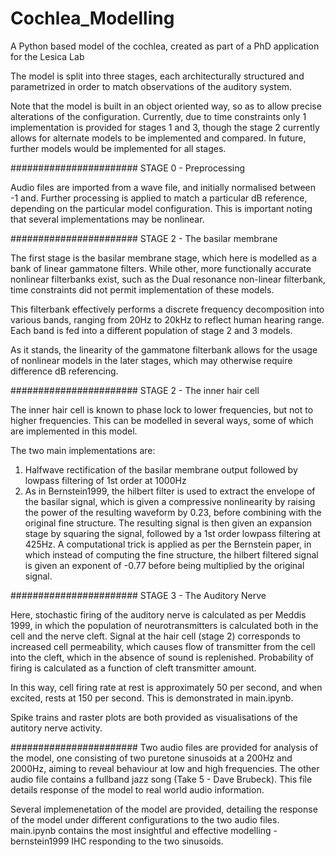 # Cochlea_Modelling
A Python based model of the cochlea, created as part of a PhD application
for the Lesica Lab



The model is split into three stages, each architecturally structured and
parametrized in order to match observations of the auditory system.

Note that the model is built in an object oriented way, so as to allow
precise alterations of the configuration. Currently, due to time constraints
only 1 implementation is provided for stages 1 and 3, though the stage 2 
currently allows for alternate models to be implemented and compared. In 
future, further models would be implemented for all stages.

#######################
STAGE 0 - Preprocessing

Audio files are imported from a wave file, and initially normalised between
-1 and. Further processing is applied to match a particular dB reference, 
depending on the particular model configuration. This is important noting 
that several implementations may be nonlinear.


#######################
STAGE 2 - The basilar membrane

The first stage is the basilar membrane stage, which here is modelled as 
a bank of linear gammatone filters. While other, more functionally 
accurate nonlinear filterbanks exist, such as the Dual resonance non-linear
filterbank, time constraints did not permit implementation of these models.

This filterbank effectively performs a discrete frequency decomposition into
various bands, ranging from 20Hz to 20kHz to reflect human hearing range.
Each band is fed into a different population of stage 2 and 3 models.

As it stands, the linearity of the gammatone filterbank allows for the usage
of nonlinear models in the later stages, which may otherwise require difference
dB referencing.

#######################
STAGE 2 - The inner hair cell

The inner hair cell is known to phase lock to lower frequencies, but not 
to higher frequencies. This can be modelled in several ways, some of which
are implemented in this model.

The two main implementations are:
1.  Halfwave rectification of the basilar membrane output followed by lowpass
    filtering of 1st order at 1000Hz
2.  As in Bernstein1999, the hilbert filter is used to extract the envelope of 
    the basilar signal, which is given a compressive nonlinearity by raising
    the power of the resulting waveform by 0.23, before combining with the 
    original fine structure. The resulting signal is then given an expansion
    stage by squaring the signal, followed by a 1st order lowpass filtering
    at 425Hz.
        A computational trick is applied as per the Bernstein paper, in which
        instead of computing the fine structure, the hilbert filtered signal
        is given an exponent of -0.77 before being multiplied by the original
        signal.


#######################
STAGE 3 - The Auditory Nerve

Here, stochastic firing of the auditory nerve is calculated as per Meddis 1999,
in which the population of neurotransmitters is calculated both in the cell
and the nerve cleft. Signal at the hair cell (stage 2) corresponds to increased
cell permeability, which causes flow of transmitter from the cell into the cleft,
which in the absence of sound is replenished. Probability of firing is calculated
as a function of cleft transmitter amount.

In this way, cell firing rate at rest is approximately 50 per second, and when
excited, rests at 150 per second. This is demonstrated in main.ipynb.

Spike trains and raster plots are both provided as visualisations of the autitory
nerve activity.




#######################
Two audio files are provided for analysis of the model, one consisting of two 
puretone sinusoids at a 200Hz and 2000Hz, aiming to reveal behaviour at 
low and high frequencies. The other audio file contains a fullband jazz song 
(Take 5 - Dave Brubeck). This file details response of the model to real world
audio information.



Several implemenetation of the model are provided, detailing the response of 
the model under different configurations to the two audio files. main.ipynb
contains the most insightful and effective modelling - bernstein1999 IHC 
responding to the two sinusoids.